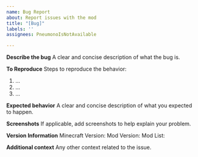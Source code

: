 ```yaml
---
name: Bug Report
about: Report issues with the mod
title: "[Bug]"
labels: ''
assignees: PneumonoIsNotAvailable

---
```


**Describe the bug**
A clear and concise description of what the bug is.

**To Reproduce**
Steps to reproduce the behavior:
1. ...
2. ...
3. ...

**Expected behavior**
A clear and concise description of what you expected to happen.

**Screenshots**
If applicable, add screenshots to help explain your problem.

**Version Information**
Minecraft Version:
Mod Version:
Mod List:

**Additional context**
Any other context related to the issue.
